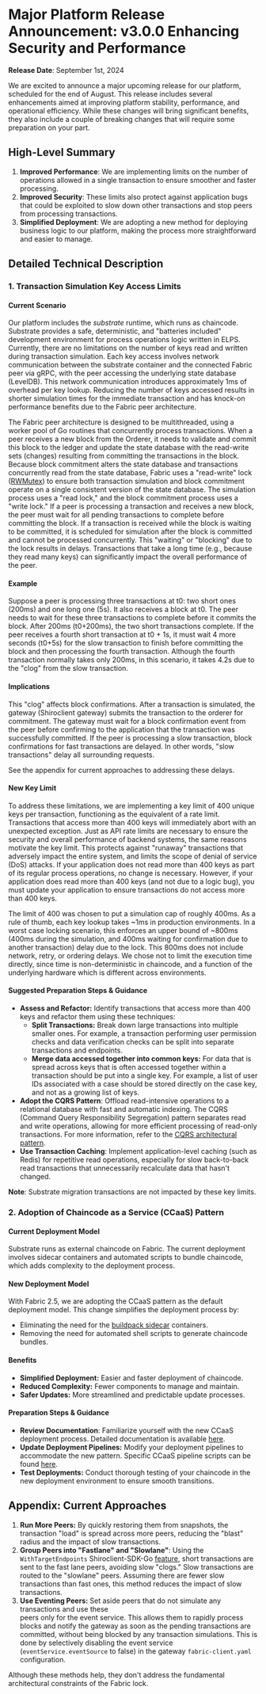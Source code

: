 # Major Platform Release Announcement: v3.0.0 Enhancing Security and Performance

**Release Date**: September 1st, 2024

We are excited to announce a major upcoming release for our platform, scheduled for the end of August. This release includes several enhancements aimed at improving platform stability, performance, and operational efficiency. While these changes will bring significant benefits, they also include a couple of breaking changes that will require some preparation on your part.

## High-Level Summary

1. **Improved Performance**: We are implementing limits on the number of operations allowed in a single transaction to ensure smoother and faster processing.
2. **Improved Security**: These limits also protect against application bugs that could be exploited to slow down other transactions and stop peers from processing transactions.
3. **Simplified Deployment**: We are adopting a new method for deploying business logic to our platform, making the process more straightforward and easier to manage.

## Detailed Technical Description

### 1. Transaction Simulation Key Access Limits

#### Current Scenario

Our platform includes the _substrate_ runtime, which runs as chaincode. Substrate provides a safe, deterministic, and "batteries included" development environment for process operations logic written in ELPS. Currently, there are no limitations on the number of keys read and written during transaction simulation. Each key access involves network communication between the substrate container and the connected Fabric peer via gRPC, with the peer accessing the underlying state database (LevelDB). This network communication introduces approximately 1ms of overhead per key lookup. Reducing the number of keys accessed results in shorter simulation times for the immediate transaction and has knock-on performance benefits due to the Fabric peer architecture.

The Fabric peer architecture is designed to be multithreaded, using a worker pool of Go routines that concurrently process transactions. When a peer receives a new block from the Orderer, it needs to validate and commit this block to the ledger and update the state database with the read-write sets (changes) resulting from committing the transactions in the block. Because block commitment alters the state database and transactions concurrently read from the state database, Fabric uses a "read-write" lock ([RWMutex](https://pkg.go.dev/sync#RWMutex)) to ensure both transaction simulation and block commitment operate on a single consistent version of the state database. The simulation process uses a "read lock," and the block commitment process uses a "write lock." If a peer is processing a transaction and receives a new block, the peer must wait for all pending transactions to complete before committing the block. If a transaction is received while the block is waiting to be committed, it is scheduled for simulation after the block is committed and cannot be processed concurrently. This "waiting" or "blocking" due to the lock results in delays. Transactions that take a long time (e.g., because they read many keys) can significantly impact the overall performance of the peer.

#### Example

Suppose a peer is processing three transactions at t0: two short ones (200ms) and one long one (5s). It also receives a block at t0. The peer needs to wait for these three transactions to complete before it commits the block. After 200ms (t0+200ms), the two short transactions complete. If the peer receives a fourth short transaction at t0 + 1s, it must wait 4 more seconds (t0+5s) for the slow transaction to finish before committing the block and then processing the fourth transaction. Although the fourth transaction normally takes only 200ms, in this scenario, it takes 4.2s due to the "clog" from the slow transaction.

#### Implications

This "clog" affects block confirmations. After a transaction is simulated, the gateway (Shiroclient gateway) submits the transaction to the orderer for commitment. The gateway must wait for a block confirmation event from the peer before confirming to the application that the transaction was successfully committed. If the peer is processing a slow transaction, block confirmations for fast transactions are delayed. In other words, "slow transactions" delay all surrounding requests.

See the appendix for current approaches to addressing these delays.

#### New Key Limit

To address these limitations, we are implementing a key limit of 400 unique keys per transaction, functioning as the equivalent of a rate limit. Transactions that access more than 400 keys will immediately abort with an unexpected exception. Just as API rate limits are necessary to ensure the security and overall performance of backend systems, the same reasons motivate the key limit. This protects against "runaway" transactions that adversely impact the entire system, and limits the scope of denial of service (DoS) attacks. If your application does not read more than 400 keys as part of its regular process operations, no change is necessary. However, if your application does read more than 400 keys (and not due to a logic bug), you must update your application to ensure transactions do not access more than 400 keys.

The limit of 400 was chosen to put a simulation cap of roughly 400ms. As a rule of thumb, each key lookup takes ~1ms in production environments. In a worst case locking scenario, this enforces an upper bound of ~800ms (400ms during the simulation, and 400ms waiting for confirmation due to another transaction) delay due to the lock. This 800ms does not include network, retry, or ordering delays. We chose not to limit the execution time directly, since time is non-deterministic in chaincode, and a function of the underlying hardware which is different across environments.

#### Suggested Preparation Steps & Guidance

- **Assess and Refactor:** Identify transactions that access more than 400 keys and refactor them using these techniques:
  - **Split Transactions:** Break down large transactions into multiple smaller ones. For example, a transaction performing user permission checks and data verification checks can be split into separate transactions and endpoints.
  - **Merge data accessed together into common keys:** For data that is spread across keys that is often accessed together within a transaction should be put into a single key. For example, a list of user IDs associated with a case should be stored directly on the case key, and not as a growing list of keys.
- **Adopt the CQRS Pattern**: Offload read-intensive operations to a relational database with fast and automatic indexing. The CQRS (Command Query Responsibility Segregation) pattern separates read and write operations, allowing for more efficient processing of read-only transactions. For more information, refer to the [CQRS architectural pattern](https://learn.microsoft.com/en-us/azure/architecture/patterns/cqrs).
- **Use Transaction Caching**: Implement application-level caching (such as Redis) for repetitive read operations, especially for slow back-to-back read transactions that unnecessarily recalculate data that hasn't changed.

**Note**: Substrate migration transactions are not impacted by these key limits.

### 2. Adoption of Chaincode as a Service (CCaaS) Pattern

#### Current Deployment Model

Substrate runs as external chaincode on Fabric. The current deployment involves sidecar containers and automated scripts to bundle chaincode, which adds complexity to the deployment process.

#### New Deployment Model

With Fabric 2.5, we are adopting the CCaaS pattern as the default deployment model. This change simplifies the deployment process by:

- Eliminating the need for the [buildpack sidecar](https://hub.docker.com/repository/docker/luthersystems/buildpack/general) containers.
- Removing the need for automated shell scripts to generate chaincode bundles.

#### Benefits

- **Simplified Deployment:** Easier and faster deployment of chaincode.
- **Reduced Complexity:** Fewer components to manage and maintain.
- **Safer Updates:** More streamlined and predictable update processes.

#### Preparation Steps & Guidance

- **Review Documentation**: Familiarize yourself with the new CCaaS deployment process. Detailed documentation is available [here](https://hyperledger-fabric.readthedocs.io/en/latest/cc_basic.html).
- **Update Deployment Pipelines:** Modify your deployment pipelines to accommodate the new pattern. Specific CCaaS pipeline scripts can be found [here](https://github.com/luthersystems/mars/tree/main/ansible-roles/k8s_fabric_chaincode).
- **Test Deployments:** Conduct thorough testing of your chaincode in the new deployment environment to ensure smooth transitions.

## Appendix: Current Approaches

1. **Run More Peers:** By quickly restoring them from snapshots, the transaction "load" is spread across more peers, reducing the "blast" radius and the impact of slow transactions.
2. **Group Peers into "Fastlane" and "Slowlane"**: Using the `WithTargetEndpoints` Shiroclient-SDK-Go [feature](https://github.com/luthersystems/shiroclient-sdk-go/blob/1b76b2b8331b223e60438f4293c79131d042216d/shiroclient/configs.go#L128), short transactions are sent to the fast lane peers, avoiding slow "clogs." Slow transactions are routed to the "slowlane" peers. Assuming there are fewer slow transactions than fast ones, this method reduces the impact of slow transactions.
3. **Use Eventing Peers:** Set aside peers that do not simulate any transactions and use these \
   peers only for the event service. This allows them to rapidly process blocks and notify the gateway as soon as the pending transactions are committed, without being blocked by any transaction simulations. This is done by selectively disabling the event service (`eventService.eventSource` to false) in the gateway `fabric-client.yaml` configuration.

Although these methods help, they don't address the fundamental architectural constraints of the Fabric lock.
